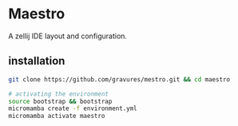# Maestro

A zellij IDE layout and configuration.

## installation

```bash
git clone https://github.com/gravures/mestro.git && cd maestro

# activating the environment
source bootstrap && bootstrap
micromamba create -f environment.yml
micromamba activate maestro

```
